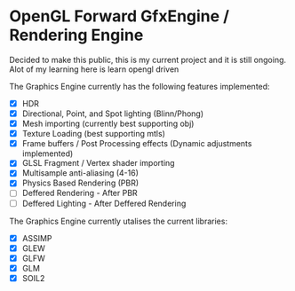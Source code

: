 # OpenGL Forward GfxEngine / Rendering Engine

Decided to make this public, this is my current project and it is still ongoing. Alot of my learning here is learn opengl driven

The Graphics Engine currently has the following features implemented:
- [x] HDR
- [x] Directional, Point, and Spot lighting (Blinn/Phong)
- [x] Mesh importing (currently best supporting obj)
- [x] Texture Loading (best supporting mtls)
- [x] Frame buffers / Post Processing effects (Dynamic adjustments implemented)
- [x] GLSL Fragment / Vertex shader importing
- [x] Multisample anti-aliasing (4-16)
- [x] Physics Based Rendering (PBR)
- [ ] Deffered Rendering - After PBR
- [ ] Deffered Lighting - After Deffered Rendering

The Graphics Engine currently utalises the current libraries:
- [x] ASSIMP
- [x] GLEW
- [x] GLFW
- [x] GLM
- [x] SOIL2
